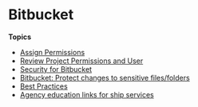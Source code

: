 # Bitbucket



**Topics**

- [Assign Permissions](ship-bitbucket-assign-permissions)
- [Review Project Permissions and User](ship-bitbukcet-review-permissions)
- [Security for Bitbucket](ship-bitbucket-security)
- [Bitbucket: Protect changes to sensitive files/folders](ship-bitbucket-protect-changes-sensitive)
- [Best Practices]()
- [Agency education links for ship services]()
